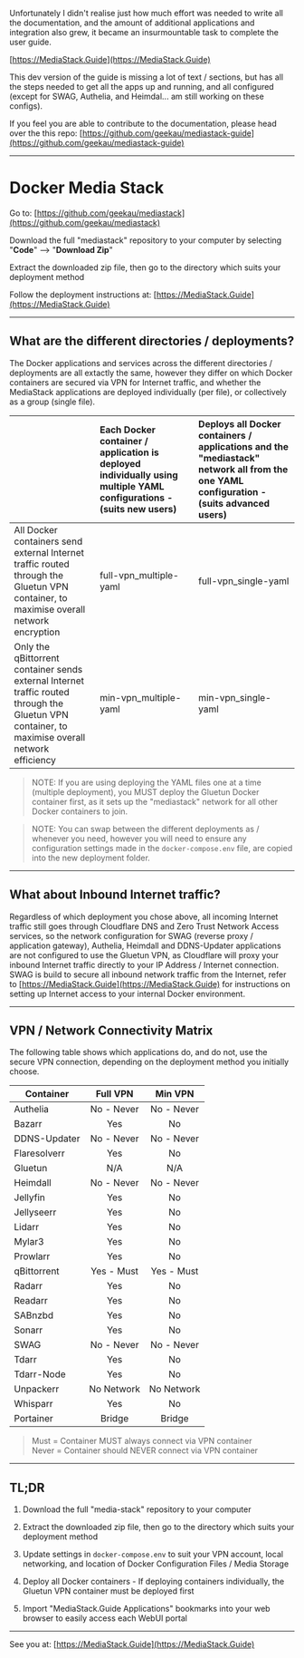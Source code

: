 Unfortunately I didn't realise just how much effort was needed to write all the documentation, and the amount of additional applications and integration also grew, it became an insurmountable task to complete the user guide.  

[https://MediaStack.Guide](https://MediaStack.Guide)

This dev version of the guide is missing a lot of text / sections, but has all the steps needed to get all the apps up and running, and all configured (except for SWAG, Authelia, and Heimdal... am still working on these configs).  

If you feel you are able to contribute to the documentation, please head over the this repo: [https://github.com/geekau/mediastack-guide](https://github.com/geekau/mediastack-guide)  

---

# Docker Media Stack

Go to: [https://github.com/geekau/mediastack](https://github.com/geekau/mediastack)

Download the full "mediastack" repository to your computer by selecting "**Code**" --> "**Download Zip**"

Extract the downloaded zip file, then go to the directory which suits your deployment method

Follow the deployment instructions at: [https://MediaStack.Guide](https://MediaStack.Guide)

---

## What are the different directories / deployments?

The Docker applications and services across the different directories / deployments are all extactly the same, however they differ on which Docker containers are secured via VPN for Internet traffic, and whether the MediaStack applications are deployed individually (per file), or collectively as a group (single file).

| | Each Docker container / application is deployed individually using multiple YAML configurations - (suits new users) | Deploys all Docker containers / applications and the "mediastack" network all from the one YAML configuration - (suits advanced users) |  
|:-|:-|:-|
| All Docker containers send external Internet traffic routed through the Gluetun VPN container, to maximise overall network encryption | full-vpn_multiple-yaml | full-vpn_single-yaml |  
| Only the qBittorrent container sends external Internet traffic routed through the Gluetun VPN container, to maximise overall network efficiency | min-vpn_multiple-yaml | min-vpn_single-yaml |  

> NOTE: If you are using deploying the YAML files one at a time (multiple deployment), you MUST deploy the Gluetun Docker container first, as it sets up the "mediastack" network for all other Docker containers to join.

> NOTE: You can swap between the different deployments as / whenever you need, however you will need to ensure any configuration settings made in the `docker-compose.env` file, are copied into the new deployment folder.  

---

## What about Inbound Internet traffic?

Regardless of which deployment you chose above, all incoming Internet traffic still goes through Cloudflare DNS and Zero Trust Network Access services, so the network configuration for SWAG (reverse proxy / application gateway), Authelia, Heimdall and DDNS-Updater applications are not configured to use the Gluetun VPN, as Cloudflare will proxy your inbound Internet traffic directly to your IP Address / Internet connection. SWAG is build to secure all inbound network traffic from the Internet, refer to [https://MediaStack.Guide](https://MediaStack.Guide) for instructions on setting up Internet access to your internal Docker environment.

---

## VPN / Network Connectivity Matrix

The following table shows which applications do, and do not, use the secure VPN connection, depending on the deployment method you initially choose.

Container    | Full VPN   | Min VPN
-------------|:----------:|:---------:
Authelia     | No - Never | No - Never
Bazarr       | Yes        | No
DDNS-Updater | No - Never | No - Never
Flaresolverr | Yes        | No
Gluetun      | N/A        | N/A
Heimdall     | No - Never | No - Never
Jellyfin     | Yes        | No
Jellyseerr   | Yes        | No
Lidarr       | Yes        | No
Mylar3       | Yes        | No
Prowlarr     | Yes        | No
qBittorrent  | Yes - Must | Yes - Must 
Radarr       | Yes        | No
Readarr      | Yes        | No
SABnzbd      | Yes        | No
Sonarr       | Yes        | No
SWAG         | No - Never | No - Never
Tdarr        | Yes        | No
Tdarr-Node   | Yes        | No
Unpackerr    | No Network | No Network
Whisparr     | Yes        | No
Portainer    | Bridge     | Bridge

> Must = Container MUST always connect via VPN container \
> Never = Container should NEVER connect via VPN container

---

## TL;DR

1.  Download the full "media-stack" repository to your computer

2.  Extract the downloaded zip file, then go to the directory which suits your deployment method

3. Update settings in `docker-compose.env` to suit your VPN account, local networking, and location of Docker Configuration Files / Media Storage

4. Deploy all Docker containers - If deploying containers individually, the Gluetun VPN container must be deployed first

5. Import "MediaStack.Guide Applications" bookmarks into your web browser to easily access each WebUI portal

---

See you at: [https://MediaStack.Guide](https://MediaStack.Guide)
